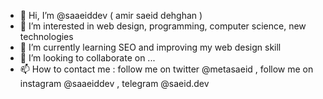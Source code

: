 - 👋 Hi, I’m @saaeiddev ( amir saeid dehghan )
- 👀 I’m interested in web design, programming, computer science, new technologies
- 🌱 I’m currently learning SEO and improving my web design skill
- 💞️ I’m looking to collaborate on ...
- 📫 How to contact me : follow me on twitter @metasaeid , follow me on instagram @saaeiddev , telegram @saeid.dev 

<!---
saaeiddev/saaeiddev is a ✨ special ✨ repository because its `README.md` (this file) appears on your GitHub profile.
You can click the Preview link to take a look at your changes.
--->
